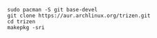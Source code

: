     sudo pacman -S git base-devel
    git clone https://aur.archlinux.org/trizen.git
    cd trizen
    makepkg -sri




